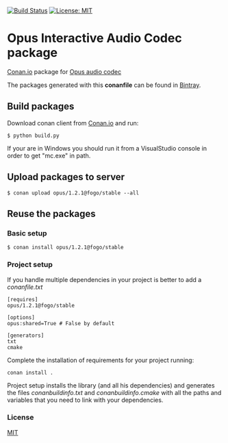 [![Build Status](https://travis-ci.org/fogo/conan-opus.svg)](https://travis-ci.org/fogo/conan-opus)
[![License: MIT](https://img.shields.io/badge/License-MIT-yellow.svg)](https://opensource.org/licenses/MIT)

# Opus Interactive Audio Codec package

[Conan.io](https://conan.io) package for [Opus audio codec](https://opus-codec.org/)

The packages generated with this **conanfile** can be found in [Bintray](TODO).

## Build packages

Download conan client from [Conan.io](https://conan.io) and run:

    $ python build.py

If your are in Windows you should run it from a VisualStudio console in order to get "mc.exe" in path.

## Upload packages to server

    $ conan upload opus/1.2.1@fogo/stable --all

## Reuse the packages

### Basic setup

    $ conan install opus/1.2.1@fogo/stable

### Project setup

If you handle multiple dependencies in your project is better to add a *conanfile.txt*

    [requires]
    opus/1.2.1@fogo/stable

    [options]
    opus:shared=True # False by default

    [generators]
    txt
    cmake

Complete the installation of requirements for your project running:</small></span>

    conan install .

Project setup installs the library (and all his dependencies) and generates the files *conanbuildinfo.txt* and *conanbuildinfo.cmake* with all the paths and variables that you need to link with your dependencies.

### License
[MIT](LICENSE)
